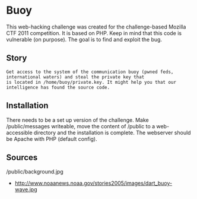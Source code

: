 # Buoy
This web-hacking challenge was created for the challenge-based Mozilla CTF 2011 competition. It is based on PHP. Keep in mind that this code is vulnerable (on purpose). The goal is to find and exploit the bug.

## Story
    Get access to the system of the communication buoy (pwned feds, international waters) and steal the private key that
    is located in /home/buoy/private.key. It might help you that our intelligence has found the source code.

## Installation
There needs to be a set up version of the challenge. Make /public/messages writeable, move the content of /public to a web-accessible directory and the installation is complete. The webserver should be Apache with PHP (default config).

## Sources
/public/background.jpg
 - http://www.noaanews.noaa.gov/stories2005/images/dart_buoy-wave.jpg
